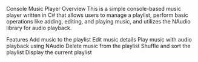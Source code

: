 Console Music Player
Overview
This is a simple console-based music player written in C# that allows users to manage a playlist, perform basic operations like adding, editing, and playing music, and utilizes the NAudio library for audio playback.

Features
Add music to the playlist
Edit music details
Play music with audio playback using NAudio
Delete music from the playlist
Shuffle and sort the playlist
Display the current playlist

